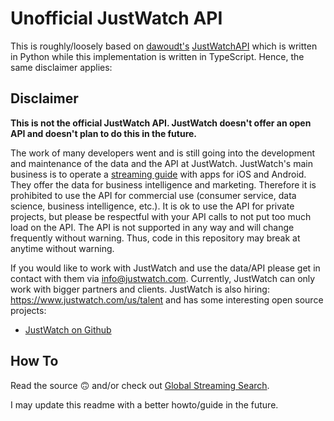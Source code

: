 # Unofficial JustWatch API

This is roughly/loosely based on [dawoudt's](https://github.com/dawoudt) [JustWatchAPI](https://github.com/dawoudt/JustWatchAPI) which is written in Python while this implementation is written in TypeScript. Hence, the same disclaimer applies:

##  Disclaimer
**This is not the official JustWatch API. JustWatch doesn't offer an open API and doesn't plan to do this in the future.**

The work of many developers went and is still going into the development and maintenance of the data and the API at JustWatch. JustWatch's main business is to operate a [streaming guide](https://www.justwatch.com/) with apps for iOS and Android. They offer the data for business intelligence and marketing. Therefore it is prohibited to use the API for commercial use (consumer service, data science, business intelligence, etc.). It is ok to use the API for private projects, but please be respectful with your API calls to not put too much load on the API. The API is not supported in any way and will change frequently without warning. Thus, code in this repository may break at anytime without warning.

If you would like to work with JustWatch and use the data/API please get in contact with them via [info@justwatch.com](mailto:info@justwatch.com). Currently, JustWatch can only work with bigger partners and clients.
JustWatch is also hiring: https://www.justwatch.com/us/talent and has some interesting open source projects:

- [JustWatch on Github](https://github.com/justwatchcom)

## How To

Read the source 🙃 and/or check out [Global Streaming Search](https://github.com/Colaski/global-streaming-search).

I may update this readme with a better howto/guide in the future.
